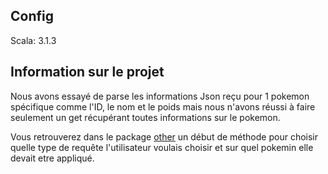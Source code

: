 ## Config

Scala: 3.1.3

## Information sur le projet

Nous avons essayé de parse les informations Json reçu pour 1 pokemon spécifique comme l'ID, le nom et le poids mais nous n'avons réussi à faire seulement un get récupérant toutes informations sur le pokemon.

Vous retrouverez dans le package [other](src/main/scala/com/other) un début de méthode pour choisir quelle type de requête l'utilisateur voulais choisir et sur quel pokemin elle devait etre appliqué.
